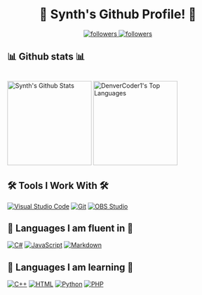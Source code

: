 <h1 align="center">
   👋 Synth's Github Profile! 👋
</h1>

<p align="center">
<a href="https://github.com/synthofficial" title="Follow me on Github!">
    <img alt="followers" title="followers" src="https://img.shields.io/github/followers/synthofficial?color=236ad3&labelColor=1155ba&style=for-the-badge&logo=github&label=Follow"/>
</a>
  <a href="https://twitter.com/SynthZM">
    <img alt="followers" title="Follow me on Twitter" src="https://img.shields.io/twitter/follow/SynthZM?color=55960c&labelColor=488207&label=Follow&logo=twitter&logoColor=white&style=for-the-badge"/>
</a>
</p>

<h2 align="left">
    📊 Github stats 📊
</h2>

<p align="left">
<!-- https://github.com/anuraghazra/github-readme-stats -->
  <br/>
    <a href="https://github.com/anuraghazra/github-readme-stats"><img alt="Synth's Github Stats" src="https://denvercoder1-github-readme-stats.vercel.app/api/?username=synthofficial&show_icons=true&count_private=true&theme=react&hide_border=true&bg_color=1F222E&title_color=F85D7F&icon_color=F8D866" height="192px"/></a>
  <a href="https://github.com/anuraghazra/github-readme-stats"><img alt="DenverCoder1's Top Languages" src="https://github-readme-stats.vercel.app/api/top-langs/?username=synthofficial&langs_count=8&layout=compact&theme=react&hide_border=true&bg_color=1F222E&title_color=F85D7F&icon_color=F8D866" height="192px"/></a>
</p>

<h2 align="left"> 🛠️ Tools I Work With 🛠️</h2>

<p align="left">
<a href="#"><img alt="Visual Studio Code" src="https://img.shields.io/badge/Visual%20Studio%20Code-0078d7.svg?logo=visual-studio-code&logoColor=white"></a>
<a href="#"><img alt="Git" src="https://img.shields.io/badge/Git%20-%23F05033.svg?logo=git&logoColor=white"></a>
<a href="#"><img alt="OBS Studio" src="https://img.shields.io/badge/-OBS%20Studio-302E31?logo=obs-studio&logoColor=white"></a>

</p>

<h2 align="left"> 📘 Languages I am fluent in 📘 </h2>

<p align="left">
<a href="#"><img alt="C#" src="https://img.shields.io/badge/C%23%20-%23239120.svg?logo=c-sharp&logoColor=white"></a> <a href="#"><img alt="JavaScript" src="https://img.shields.io/badge/JavaScript%20-%23F7DF1E.svg?logo=javascript&logoColor=black"></a> <a href="https://github.com/search?q=user%3ADenverCoder1+is%3Arepo+language%3Amarkdown"><img alt="Markdown" src="https://img.shields.io/badge/Markdown-%23000000.svg?logo=markdown&logoColor=white"></a>
</p>

<h2 align="left"> 📕 Languages I am learning 📕 </h2>

<p align="left">

<a href=""><img alt="C++" src="https://img.shields.io/badge/C++%20-%2300599C.svg?logo=c%2B%2B&logoColor=white"></a> <a href=""><img alt="HTML" src="https://img.shields.io/badge/HTML%20-%23E34F26.svg?logo=html5&logoColor=white"></a> <a href=""><img alt="Python" src="https://img.shields.io/badge/Python%20-%2314354C.svg?logo=python&logoColor=white"></a> <a href=""><img alt="PHP" src="https://img.shields.io/badge/PHP-%23777BB4.svg?logo=php&logoColor=white"></a>





</p>